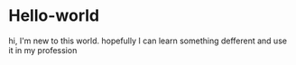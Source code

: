 # Hello-world
hi, I'm new to this world.
hopefully I can learn something defferent and use it in my profession
